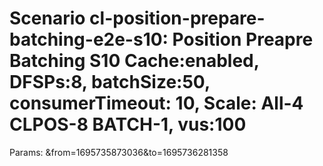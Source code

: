# Scenario cl-position-prepare-batching-e2e-s10: Position Preapre Batching S10 Cache:enabled, DFSPs:8, batchSize:50, consumerTimeout: 10, Scale: All-4 CLPOS-8 BATCH-1, vus:100
Params: &from=1695735873036&to=1695736281358

